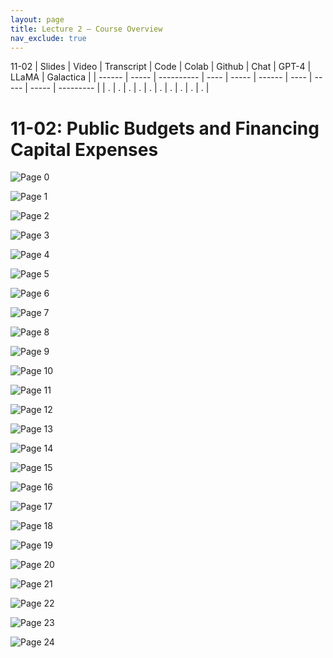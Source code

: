 ```yaml
---
layout: page
title: Lecture 2 – Course Overview
nav_exclude: true
---
```

11-02
| Slides | Video | Transcript | Code | Colab | Github | Chat | GPT-4 | LLaMA | Galactica |
| ------ | ----- | ---------- | ---- | ----- | ------ | ---- | ----- | ----- | --------- |
| .      | .     | .          | .    | .     | .      | .    | .     | .     | .          |


# 11-02: Public Budgets and Financing Capital Expenses

![Page 0]( /CivEng112/assets/slides/11-02/11-02_Lecture.pdf-page0.png )

![Page 1]( /CivEng112/assets/slides/11-02/11-02_Lecture.pdf-page1.png )

![Page 2]( /CivEng112/assets/slides/11-02/11-02_Lecture.pdf-page2.png )

![Page 3]( /CivEng112/assets/slides/11-02/11-02_Lecture.pdf-page3.png )

![Page 4]( /CivEng112/assets/slides/11-02/11-02_Lecture.pdf-page4.png )

![Page 5]( /CivEng112/assets/slides/11-02/11-02_Lecture.pdf-page5.png )

![Page 6]( /CivEng112/assets/slides/11-02/11-02_Lecture.pdf-page6.png )

![Page 7]( /CivEng112/assets/slides/11-02/11-02_Lecture.pdf-page7.png )

![Page 8]( /CivEng112/assets/slides/11-02/11-02_Lecture.pdf-page8.png )

![Page 9]( /CivEng112/assets/slides/11-02/11-02_Lecture.pdf-page9.png )

![Page 10]( /CivEng112/assets/slides/11-02/11-02_Lecture.pdf-page10.png )

![Page 11]( /CivEng112/assets/slides/11-02/11-02_Lecture.pdf-page11.png )

![Page 12]( /CivEng112/assets/slides/11-02/11-02_Lecture.pdf-page12.png )

![Page 13]( /CivEng112/assets/slides/11-02/11-02_Lecture.pdf-page13.png )

![Page 14]( /CivEng112/assets/slides/11-02/11-02_Lecture.pdf-page14.png )

![Page 15]( /CivEng112/assets/slides/11-02/11-02_Lecture.pdf-page15.png )

![Page 16]( /CivEng112/assets/slides/11-02/11-02_Lecture.pdf-page16.png )

![Page 17]( /CivEng112/assets/slides/11-02/11-02_Lecture.pdf-page17.png )

![Page 18]( /CivEng112/assets/slides/11-02/11-02_Lecture.pdf-page18.png )

![Page 19]( /CivEng112/assets/slides/11-02/11-02_Lecture.pdf-page19.png )

![Page 20]( /CivEng112/assets/slides/11-02/11-02_Lecture.pdf-page20.png )

![Page 21]( /CivEng112/assets/slides/11-02/11-02_Lecture.pdf-page21.png )

![Page 22]( /CivEng112/assets/slides/11-02/11-02_Lecture.pdf-page22.png )

![Page 23]( /CivEng112/assets/slides/11-02/11-02_Lecture.pdf-page23.png )

![Page 24]( /CivEng112/assets/slides/11-02/11-02_Lecture.pdf-page24.png )

